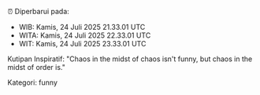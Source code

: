 ⏰ Diperbarui pada:
- WIB: Kamis, 24 Juli 2025 21.33.01 UTC
- WITA: Kamis, 24 Juli 2025 22.33.01 UTC
- WIT: Kamis, 24 Juli 2025 23.33.01 UTC

Kutipan Inspiratif:
"Chaos in the midst of chaos isn't funny, but chaos in the midst of order is."


Kategori: funny

